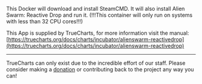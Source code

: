 This Docker will download and install SteamCMD. It will also install Alien Swarm: Reactive Drop and run it. (!!!This container will only run on systems with less than 32 CPU cores!!!) 


This App is supplied by TrueCharts, for more information visit the manual: [https://truecharts.org/docs/charts/incubator/alienswarm-reactivedrop](https://truecharts.org/docs/charts/incubator/alienswarm-reactivedrop)

---

TrueCharts can only exist due to the incredible effort of our staff.
Please consider making a [donation](https://truecharts.org/docs/about/sponsor) or contributing back to the project any way you can!
